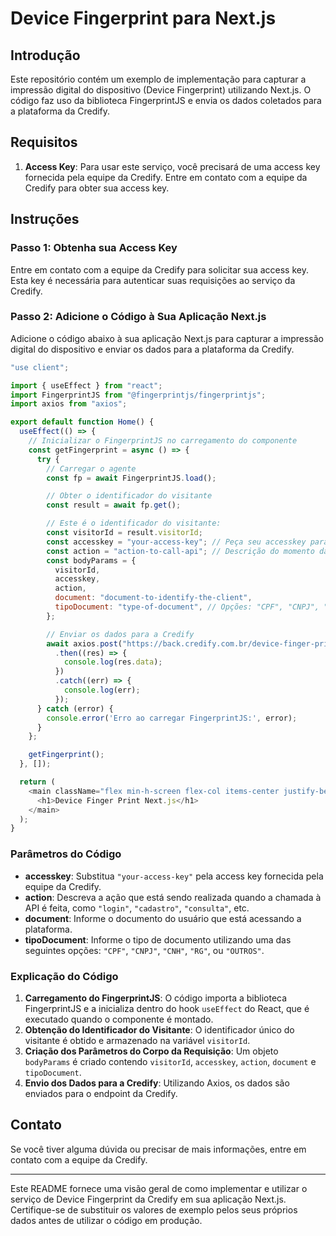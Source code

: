 # Device Fingerprint para Next.js

## Introdução

Este repositório contém um exemplo de implementação para capturar a impressão digital do dispositivo (Device Fingerprint) utilizando Next.js. O código faz uso da biblioteca FingerprintJS e envia os dados coletados para a plataforma da Credify.

## Requisitos

1. **Access Key**: Para usar este serviço, você precisará de uma access key fornecida pela equipe da Credify. Entre em contato com a equipe da Credify para obter sua access key.

## Instruções

### Passo 1: Obtenha sua Access Key

Entre em contato com a equipe da Credify para solicitar sua access key. Esta key é necessária para autenticar suas requisições ao serviço da Credify.

### Passo 2: Adicione o Código à Sua Aplicação Next.js

Adicione o código abaixo à sua aplicação Next.js para capturar a impressão digital do dispositivo e enviar os dados para a plataforma da Credify.

```javascript
"use client";

import { useEffect } from "react";
import FingerprintJS from "@fingerprintjs/fingerprintjs";
import axios from "axios";

export default function Home() {
  useEffect(() => {
    // Inicializar o FingerprintJS no carregamento do componente
    const getFingerprint = async () => {
      try {
        // Carregar o agente
        const fp = await FingerprintJS.load();

        // Obter o identificador do visitante
        const result = await fp.get();

        // Este é o identificador do visitante:
        const visitorId = result.visitorId;
        const accesskey = "your-access-key"; // Peça seu accesskey para equipe Credify
        const action = "action-to-call-api"; // Descrição do momento da chamada: "login", "cadastro", "consulta", etc.
        const bodyParams = {
          visitorId,
          accesskey,
          action,
          document: "document-to-identify-the-client",
          tipoDocument: "type-of-document", // Opções: "CPF", "CNPJ", "CNH", "RG" ou "OUTROS"
        };

        // Enviar os dados para a Credify
        await axios.post("https://back.credify.com.br/device-finger-print", bodyParams)
          .then((res) => {
            console.log(res.data);
          })
          .catch((err) => {
            console.log(err);
          });
      } catch (error) {
        console.error('Erro ao carregar FingerprintJS:', error);
      }
    };

    getFingerprint();
  }, []);

  return (
    <main className="flex min-h-screen flex-col items-center justify-between p-24">
      <h1>Device Finger Print Next.js</h1>
    </main>
  );
}
```

### Parâmetros do Código

- **accesskey**: Substitua `"your-access-key"` pela access key fornecida pela equipe da Credify.
- **action**: Descreva a ação que está sendo realizada quando a chamada à API é feita, como `"login"`, `"cadastro"`, `"consulta"`, etc.
- **document**: Informe o documento do usuário que está acessando a plataforma.
- **tipoDocument**: Informe o tipo de documento utilizando uma das seguintes opções: `"CPF"`, `"CNPJ"`, `"CNH"`, `"RG"`, ou `"OUTROS"`.

### Explicação do Código

1. **Carregamento do FingerprintJS**: O código importa a biblioteca FingerprintJS e a inicializa dentro do hook `useEffect` do React, que é executado quando o componente é montado.
2. **Obtenção do Identificador do Visitante**: O identificador único do visitante é obtido e armazenado na variável `visitorId`.
3. **Criação dos Parâmetros do Corpo da Requisição**: Um objeto `bodyParams` é criado contendo `visitorId`, `accesskey`, `action`, `document` e `tipoDocument`.
4. **Envio dos Dados para a Credify**: Utilizando Axios, os dados são enviados para o endpoint da Credify.

## Contato

Se você tiver alguma dúvida ou precisar de mais informações, entre em contato com a equipe da Credify.

---

Este README fornece uma visão geral de como implementar e utilizar o serviço de Device Fingerprint da Credify em sua aplicação Next.js. Certifique-se de substituir os valores de exemplo pelos seus próprios dados antes de utilizar o código em produção.
